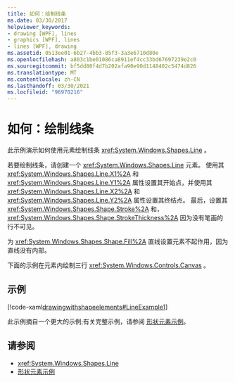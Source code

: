 ```yaml
---
title: 如何：绘制线条
ms.date: 03/30/2017
helpviewer_keywords:
- drawing [WPF], lines
- graphics [WPF], lines
- lines [WPF], drawing
ms.assetid: 0513ee01-6b27-4bb3-85f3-3a3e6710d80e
ms.openlocfilehash: a803c1be01086ca8911ef4cc33bd67697239e2c0
ms.sourcegitcommit: bf5dd80f4d7b202afa90e90d1148402c5474d826
ms.translationtype: MT
ms.contentlocale: zh-CN
ms.lasthandoff: 03/30/2021
ms.locfileid: "96970216"
---
```

# <a name="how-to-draw-a-line"></a>如何：绘制线条
此示例演示如何使用元素绘制线条 <xref:System.Windows.Shapes.Line> 。  
  
 若要绘制线条，请创建一个 <xref:System.Windows.Shapes.Line> 元素。 使用其 <xref:System.Windows.Shapes.Line.X1%2A> 和 <xref:System.Windows.Shapes.Line.Y1%2A> 属性设置其开始点，并使用其 <xref:System.Windows.Shapes.Line.X2%2A> 和 <xref:System.Windows.Shapes.Line.Y2%2A> 属性设置其终结点。 最后，设置其 <xref:System.Windows.Shapes.Shape.Stroke%2A> 和， <xref:System.Windows.Shapes.Shape.StrokeThickness%2A> 因为没有笔画的行不可见。  
  
 为 <xref:System.Windows.Shapes.Shape.Fill%2A> 直线设置元素不起作用，因为直线没有内部。  
  
 下面的示例在元素内绘制三行 <xref:System.Windows.Controls.Canvas> 。  
  
## <a name="example"></a>示例  
 [!code-xaml[drawingwithshapeelements#LineExample1](~/samples/snippets/csharp/VS_Snippets_Wpf/DrawingWithShapeElements/CS/lineexample.xaml#lineexample1)]  
  
 此示例摘自一个更大的示例;有关完整示例，请参阅 [形状元素示例](https://github.com/Microsoft/WPF-Samples/tree/master/Graphics/ShapeElements)。  
  
## <a name="see-also"></a>请参阅

- <xref:System.Windows.Shapes.Line>
- [形状元素示例](https://github.com/Microsoft/WPF-Samples/tree/master/Graphics/ShapeElements)
